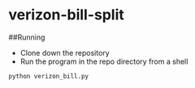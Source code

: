 # verizon-bill-split

##Running
* Clone down the repository
* Run the program in the repo directory from a shell
```shell
python verizon_bill.py
```
